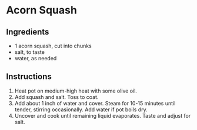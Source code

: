 # Acorn Squash

## Ingredients

- 1 acorn squash, cut into chunks
- salt, to taste
- water, as needed

## Instructions

1. Heat pot on medium-high heat with some olive oil.
2. Add squash and salt. Toss to coat.
3. Add about 1 inch of water and cover. Steam for 10-15 minutes until tender, stirring occasionally. Add water if pot boils dry.
4. Uncover and cook until remaining liquid evaporates. Taste and adjust for salt.
